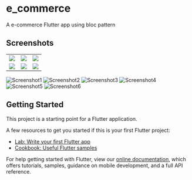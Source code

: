 # e_commerce

A e-commerce Flutter app using bloc  pattern

## Screenshots

<table>
  <td>
   <img src="https://user-images.githubusercontent.com/93277108/144800958-8c9f8536-6523-4c5a-b250-dd6a8b7ea21b.png">
  </td>
  <td>
   <img src="https://user-images.githubusercontent.com/93277108/144800978-e96b13b8-dba3-449c-b50a-e8d04c852d30.png">
  </td>
  <td>
   <img src="https://user-images.githubusercontent.com/93277108/144800993-c762be37-104a-4556-99f7-5ea7bcb8698f.png">
  </td>
  <tr>
    <td>
   <img src="https://user-images.githubusercontent.com/93277108/144800958-8c9f8536-6523-4c5a-b250-dd6a8b7ea21b.png">
  </td>
  <td>
   <img src="https://user-images.githubusercontent.com/93277108/144800978-e96b13b8-dba3-449c-b50a-e8d04c852d30.png">
  </td>
  <td>
   <img src="https://user-images.githubusercontent.com/93277108/144800993-c762be37-104a-4556-99f7-5ea7bcb8698f.png">
  </td>
  </tr>
</table>


![Screenshot1](https://user-images.githubusercontent.com/93277108/144800958-8c9f8536-6523-4c5a-b250-dd6a8b7ea21b.png)
![Screenshot2](https://user-images.githubusercontent.com/93277108/144800978-e96b13b8-dba3-449c-b50a-e8d04c852d30.png)
![Screenshot3](https://user-images.githubusercontent.com/93277108/144800993-c762be37-104a-4556-99f7-5ea7bcb8698f.png)
![Screenshot4](https://user-images.githubusercontent.com/93277108/144801002-942f2030-888b-4306-9c1b-91f2d00abf04.png)
![Screenshot5](https://user-images.githubusercontent.com/93277108/144801012-3551f21d-7115-454f-8c1c-0b3423c7ee9f.png)
![Screenshot6](https://user-images.githubusercontent.com/93277108/144801026-81921868-eb91-4149-a77e-a7095513dc33.png)

## Getting Started

This project is a starting point for a Flutter application.

A few resources to get you started if this is your first Flutter project:

- [Lab: Write your first Flutter app](https://flutter.dev/docs/get-started/codelab)
- [Cookbook: Useful Flutter samples](https://flutter.dev/docs/cookbook)

For help getting started with Flutter, view our
[online documentation](https://flutter.dev/docs), which offers tutorials,
samples, guidance on mobile development, and a full API reference.
